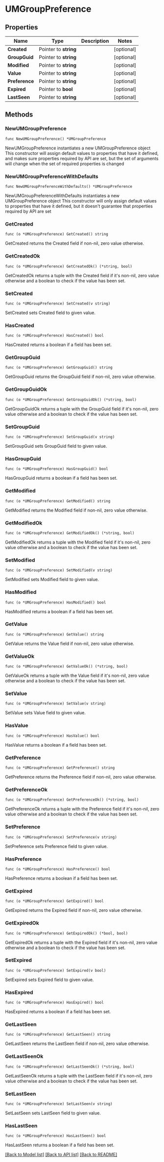 # UMGroupPreference

## Properties

Name | Type | Description | Notes
------------ | ------------- | ------------- | -------------
**Created** | Pointer to **string** |  | [optional] 
**GroupGuid** | Pointer to **string** |  | [optional] 
**Modified** | Pointer to **string** |  | [optional] 
**Value** | Pointer to **string** |  | [optional] 
**Preference** | Pointer to **string** |  | [optional] 
**Expired** | Pointer to **bool** |  | [optional] 
**LastSeen** | Pointer to **string** |  | [optional] 

## Methods

### NewUMGroupPreference

`func NewUMGroupPreference() *UMGroupPreference`

NewUMGroupPreference instantiates a new UMGroupPreference object
This constructor will assign default values to properties that have it defined,
and makes sure properties required by API are set, but the set of arguments
will change when the set of required properties is changed

### NewUMGroupPreferenceWithDefaults

`func NewUMGroupPreferenceWithDefaults() *UMGroupPreference`

NewUMGroupPreferenceWithDefaults instantiates a new UMGroupPreference object
This constructor will only assign default values to properties that have it defined,
but it doesn't guarantee that properties required by API are set

### GetCreated

`func (o *UMGroupPreference) GetCreated() string`

GetCreated returns the Created field if non-nil, zero value otherwise.

### GetCreatedOk

`func (o *UMGroupPreference) GetCreatedOk() (*string, bool)`

GetCreatedOk returns a tuple with the Created field if it's non-nil, zero value otherwise
and a boolean to check if the value has been set.

### SetCreated

`func (o *UMGroupPreference) SetCreated(v string)`

SetCreated sets Created field to given value.

### HasCreated

`func (o *UMGroupPreference) HasCreated() bool`

HasCreated returns a boolean if a field has been set.

### GetGroupGuid

`func (o *UMGroupPreference) GetGroupGuid() string`

GetGroupGuid returns the GroupGuid field if non-nil, zero value otherwise.

### GetGroupGuidOk

`func (o *UMGroupPreference) GetGroupGuidOk() (*string, bool)`

GetGroupGuidOk returns a tuple with the GroupGuid field if it's non-nil, zero value otherwise
and a boolean to check if the value has been set.

### SetGroupGuid

`func (o *UMGroupPreference) SetGroupGuid(v string)`

SetGroupGuid sets GroupGuid field to given value.

### HasGroupGuid

`func (o *UMGroupPreference) HasGroupGuid() bool`

HasGroupGuid returns a boolean if a field has been set.

### GetModified

`func (o *UMGroupPreference) GetModified() string`

GetModified returns the Modified field if non-nil, zero value otherwise.

### GetModifiedOk

`func (o *UMGroupPreference) GetModifiedOk() (*string, bool)`

GetModifiedOk returns a tuple with the Modified field if it's non-nil, zero value otherwise
and a boolean to check if the value has been set.

### SetModified

`func (o *UMGroupPreference) SetModified(v string)`

SetModified sets Modified field to given value.

### HasModified

`func (o *UMGroupPreference) HasModified() bool`

HasModified returns a boolean if a field has been set.

### GetValue

`func (o *UMGroupPreference) GetValue() string`

GetValue returns the Value field if non-nil, zero value otherwise.

### GetValueOk

`func (o *UMGroupPreference) GetValueOk() (*string, bool)`

GetValueOk returns a tuple with the Value field if it's non-nil, zero value otherwise
and a boolean to check if the value has been set.

### SetValue

`func (o *UMGroupPreference) SetValue(v string)`

SetValue sets Value field to given value.

### HasValue

`func (o *UMGroupPreference) HasValue() bool`

HasValue returns a boolean if a field has been set.

### GetPreference

`func (o *UMGroupPreference) GetPreference() string`

GetPreference returns the Preference field if non-nil, zero value otherwise.

### GetPreferenceOk

`func (o *UMGroupPreference) GetPreferenceOk() (*string, bool)`

GetPreferenceOk returns a tuple with the Preference field if it's non-nil, zero value otherwise
and a boolean to check if the value has been set.

### SetPreference

`func (o *UMGroupPreference) SetPreference(v string)`

SetPreference sets Preference field to given value.

### HasPreference

`func (o *UMGroupPreference) HasPreference() bool`

HasPreference returns a boolean if a field has been set.

### GetExpired

`func (o *UMGroupPreference) GetExpired() bool`

GetExpired returns the Expired field if non-nil, zero value otherwise.

### GetExpiredOk

`func (o *UMGroupPreference) GetExpiredOk() (*bool, bool)`

GetExpiredOk returns a tuple with the Expired field if it's non-nil, zero value otherwise
and a boolean to check if the value has been set.

### SetExpired

`func (o *UMGroupPreference) SetExpired(v bool)`

SetExpired sets Expired field to given value.

### HasExpired

`func (o *UMGroupPreference) HasExpired() bool`

HasExpired returns a boolean if a field has been set.

### GetLastSeen

`func (o *UMGroupPreference) GetLastSeen() string`

GetLastSeen returns the LastSeen field if non-nil, zero value otherwise.

### GetLastSeenOk

`func (o *UMGroupPreference) GetLastSeenOk() (*string, bool)`

GetLastSeenOk returns a tuple with the LastSeen field if it's non-nil, zero value otherwise
and a boolean to check if the value has been set.

### SetLastSeen

`func (o *UMGroupPreference) SetLastSeen(v string)`

SetLastSeen sets LastSeen field to given value.

### HasLastSeen

`func (o *UMGroupPreference) HasLastSeen() bool`

HasLastSeen returns a boolean if a field has been set.


[[Back to Model list]](../README.md#documentation-for-models) [[Back to API list]](../README.md#documentation-for-api-endpoints) [[Back to README]](../README.md)


